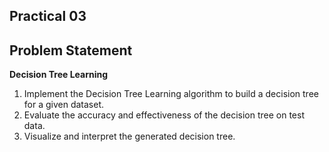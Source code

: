## Practical 03

## Problem Statement

**Decision Tree Learning**

1. Implement the Decision Tree Learning algorithm to build a decision tree for a given dataset.
2. Evaluate the accuracy and effectiveness of the decision tree on test data.
3. Visualize and interpret the generated decision tree.
